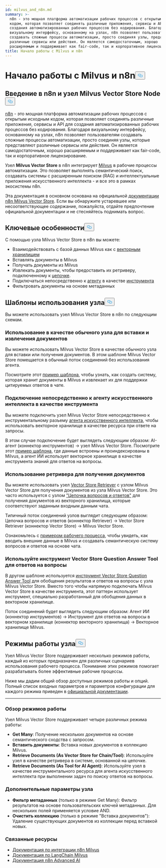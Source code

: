 ```yaml
---
id: milvus_and_n8n.md
summary: >-
  n8n - это мощная платформа автоматизации рабочих процессов с открытым исходным
  кодом, которая позволяет соединять различные приложения, сервисы и API для
  создания автоматизированных рабочих процессов без кодирования. Благодаря
  визуальному интерфейсу, основанному на узлах, n8n позволяет пользователям
  создавать сложные процессы автоматизации, просто соединяя узлы, представляющие
  различные сервисы или действия. Он является самодостаточным, хорошо
  расширяемым и поддерживает как fair-code, так и корпоративное лицензирование.
title: Начало работы с Milvus и n8n
---
```

<h1 id="Getting-Started-with-Milvus-and-n8n" class="common-anchor-header">Начало работы с Milvus и n8n<button data-href="#Getting-Started-with-Milvus-and-n8n" class="anchor-icon" translate="no">
      <svg translate="no"
        aria-hidden="true"
        focusable="false"
        height="20"
        version="1.1"
        viewBox="0 0 16 16"
        width="16"
      >
        <path
          fill="#0092E4"
          fill-rule="evenodd"
          d="M4 9h1v1H4c-1.5 0-3-1.69-3-3.5S2.55 3 4 3h4c1.45 0 3 1.69 3 3.5 0 1.41-.91 2.72-2 3.25V8.59c.58-.45 1-1.27 1-2.09C10 5.22 8.98 4 8 4H4c-.98 0-2 1.22-2 2.5S3 9 4 9zm9-3h-1v1h1c1 0 2 1.22 2 2.5S13.98 12 13 12H9c-.98 0-2-1.22-2-2.5 0-.83.42-1.64 1-2.09V6.25c-1.09.53-2 1.84-2 3.25C6 11.31 7.55 13 9 13h4c1.45 0 3-1.69 3-3.5S14.5 6 13 6z"
        ></path>
      </svg>
    </button></h1><h2 id="Introduction-to-n8n-and-the-Milvus-Vector-Store-Node" class="common-anchor-header">Введение в n8n и узел Milvus Vector Store Node<button data-href="#Introduction-to-n8n-and-the-Milvus-Vector-Store-Node" class="anchor-icon" translate="no">
      <svg translate="no"
        aria-hidden="true"
        focusable="false"
        height="20"
        version="1.1"
        viewBox="0 0 16 16"
        width="16"
      >
        <path
          fill="#0092E4"
          fill-rule="evenodd"
          d="M4 9h1v1H4c-1.5 0-3-1.69-3-3.5S2.55 3 4 3h4c1.45 0 3 1.69 3 3.5 0 1.41-.91 2.72-2 3.25V8.59c.58-.45 1-1.27 1-2.09C10 5.22 8.98 4 8 4H4c-.98 0-2 1.22-2 2.5S3 9 4 9zm9-3h-1v1h1c1 0 2 1.22 2 2.5S13.98 12 13 12H9c-.98 0-2-1.22-2-2.5 0-.83.42-1.64 1-2.09V6.25c-1.09.53-2 1.84-2 3.25C6 11.31 7.55 13 9 13h4c1.45 0 3-1.69 3-3.5S14.5 6 13 6z"
        ></path>
      </svg>
    </button></h2><p><a href="https://n8n.io/">n8n</a> - это мощная платформа автоматизации рабочих процессов с открытым исходным кодом, которая позволяет соединять различные приложения, сервисы и API для создания автоматизированных рабочих процессов без кодирования. Благодаря визуальному интерфейсу, основанному на узлах, n8n позволяет пользователям создавать сложные процессы автоматизации, просто соединяя узлы, которые представляют различные сервисы или действия. Он является самодостаточным, хорошо расширяемым и поддерживает как fair-code, так и корпоративное лицензирование.</p>
<p>Узел <strong>Milvus Vector Store</strong> в n8n интегрирует <a href="https://milvus.io/">Milvus</a> в рабочие процессы автоматизации. Это позволяет выполнять семантический поиск, создавать системы с расширенным поиском (RAG) и интеллектуальные приложения искусственного интеллекта - и все это в рамках экосистемы n8n.</p>
<p>Эта документация в основном основана на официальной <a href="https://docs.n8n.io/integrations/builtin/cluster-nodes/root-nodes/n8n-nodes-langchain.vectorstoremilvus/">документации n8n Milvus Vector Store</a>. Если вы обнаружите устаревшее или несоответствующее содержание, пожалуйста, отдайте предпочтение официальной документации и не стесняйтесь поднимать вопрос.</p>
<h2 id="Key-Features" class="common-anchor-header">Ключевые особенности<button data-href="#Key-Features" class="anchor-icon" translate="no">
      <svg translate="no"
        aria-hidden="true"
        focusable="false"
        height="20"
        version="1.1"
        viewBox="0 0 16 16"
        width="16"
      >
        <path
          fill="#0092E4"
          fill-rule="evenodd"
          d="M4 9h1v1H4c-1.5 0-3-1.69-3-3.5S2.55 3 4 3h4c1.45 0 3 1.69 3 3.5 0 1.41-.91 2.72-2 3.25V8.59c.58-.45 1-1.27 1-2.09C10 5.22 8.98 4 8 4H4c-.98 0-2 1.22-2 2.5S3 9 4 9zm9-3h-1v1h1c1 0 2 1.22 2 2.5S13.98 12 13 12H9c-.98 0-2-1.22-2-2.5 0-.83.42-1.64 1-2.09V6.25c-1.09.53-2 1.84-2 3.25C6 11.31 7.55 13 9 13h4c1.45 0 3-1.69 3-3.5S14.5 6 13 6z"
        ></path>
      </svg>
    </button></h2><p>С помощью узла Milvus Vector Store в n8n вы можете:</p>
<ul>
<li>Взаимодействовать с базой данных Milvus как с <a href="https://docs.n8n.io/glossary/#ai-vector-store">векторным хранилищем</a></li>
<li>Вставлять документы в Milvus</li>
<li>Получать документы из Milvus</li>
<li>Извлекать документы, чтобы предоставить их ретриверу, подключенному к <a href="https://docs.n8n.io/glossary/#ai-chain">цепочке</a>.</li>
<li>Подключаться непосредственно к <a href="https://docs.n8n.io/glossary/#ai-agent">агенту</a> в качестве <a href="https://docs.n8n.io/glossary/#ai-tool">инструмента</a></li>
<li>Фильтровать документы на основе метаданных</li>
</ul>
<h2 id="Node-Usage-Patterns" class="common-anchor-header">Шаблоны использования узла<button data-href="#Node-Usage-Patterns" class="anchor-icon" translate="no">
      <svg translate="no"
        aria-hidden="true"
        focusable="false"
        height="20"
        version="1.1"
        viewBox="0 0 16 16"
        width="16"
      >
        <path
          fill="#0092E4"
          fill-rule="evenodd"
          d="M4 9h1v1H4c-1.5 0-3-1.69-3-3.5S2.55 3 4 3h4c1.45 0 3 1.69 3 3.5 0 1.41-.91 2.72-2 3.25V8.59c.58-.45 1-1.27 1-2.09C10 5.22 8.98 4 8 4H4c-.98 0-2 1.22-2 2.5S3 9 4 9zm9-3h-1v1h1c1 0 2 1.22 2 2.5S13.98 12 13 12H9c-.98 0-2-1.22-2-2.5 0-.83.42-1.64 1-2.09V6.25c-1.09.53-2 1.84-2 3.25C6 11.31 7.55 13 9 13h4c1.45 0 3-1.69 3-3.5S14.5 6 13 6z"
        ></path>
      </svg>
    </button></h2><p>Вы можете использовать узел Milvus Vector Store в n8n по следующим схемам.</p>
<h3 id="Use-as-a-regular-node-to-insert-and-retrieve-documents" class="common-anchor-header">Использование в качестве обычного узла для вставки и извлечения документов</h3><p>Вы можете использовать Milvus Vector Store в качестве обычного узла для вставки или получения документов. В этом шаблоне Milvus Vector Store помещается в обычный поток соединений без использования агента.</p>
<p>Посмотрите этот <a href="https://n8n.io/workflows/3573-create-a-rag-system-with-paul-essays-milvus-and-openai-for-cited-answers/">пример шаблона</a>, чтобы узнать, как создать систему, которая хранит документы в Milvus и извлекает их для поддержки цитируемых ответов в чате.</p>
<h3 id="Connect-directly-to-an-AI-agent-as-a-tool" class="common-anchor-header">Подключение непосредственно к агенту искусственного интеллекта в качестве инструмента</h3><p>Вы можете подключить узел Milvus Vector Store непосредственно к инструментальному разъему <a href="https://docs.n8n.io/integrations/builtin/cluster-nodes/root-nodes/n8n-nodes-langchain.agent/">агента искусственного интеллекта</a>, чтобы использовать векторное хранилище в качестве ресурса при ответе на запросы.</p>
<p>В этом случае подключение будет выглядеть следующим образом: AI-агент (коннектор инструментов) -&gt; узел Milvus Vector Store. Посмотрите этот <a href="https://n8n.io/workflows/3576-paul-graham-essay-search-and-chat-with-milvus-vector-database/">пример шаблона</a>, где данные встроены и проиндексированы в Milvus, а агент ИИ использует векторное хранилище в качестве инструмента знаний для ответов на вопросы.</p>
<h3 id="Use-a-retriever-to-fetch-documents" class="common-anchor-header">Использование ретривера для получения документов</h3><p>Вы можете использовать узел <a href="https://docs.n8n.io/integrations/builtin/cluster-nodes/sub-nodes/n8n-nodes-langchain.retrievervectorstore/">Vector Store Retriever</a> с узлом Milvus Vector Store для получения документов из узла Milvus Vector Store. Это часто используется с узлом <a href="https://docs.n8n.io/integrations/builtin/cluster-nodes/root-nodes/n8n-nodes-langchain.chainretrievalqa/">"Цепочка вопросов и ответов"</a> для получения документов из векторного хранилища, которые соответствуют заданным входным данным чата.</p>
<p>Типичный поток соединений узлов выглядит следующим образом: Цепочка вопросов и ответов (коннектор Retriever) -&gt; Vector Store Retriever (коннектор Vector Store) -&gt; Milvus Vector Store.</p>
<p>Ознакомьтесь с <a href="https://n8n.io/workflows/3574-create-a-paul-graham-essay-qanda-system-with-openai-and-milvus-vector-database/">примером рабочего процесса</a>, чтобы увидеть, как вводить внешние данные в Milvus и создавать семантическую систему вопросов и ответов на основе чата.</p>
<h3 id="Use-the-Vector-Store-Question-Answer-Tool-to-answer-questions" class="common-anchor-header">Используйте инструмент Vector Store Question Answer Tool для ответов на вопросы</h3><p>В другом шаблоне используется <a href="https://docs.n8n.io/integrations/builtin/cluster-nodes/sub-nodes/n8n-nodes-langchain.toolvectorstore/">инструмент Vector Store Question Answer Tool</a> для обобщения результатов и ответов на вопросы с узла Milvus Vector Store. Вместо того чтобы напрямую подключать Milvus Vector Store в качестве инструмента, этот паттерн использует инструмент, специально разработанный для обобщения данных в векторном хранилище.</p>
<p>Поток соединений будет выглядеть следующим образом: Агент ИИ (коннектор инструментов) -&gt; Инструмент для ответов на вопросы в векторном хранилище (коннектор векторного хранилища) -&gt; Векторное хранилище Milvus.</p>
<h2 id="Node-Operation-Modes" class="common-anchor-header">Режимы работы узла<button data-href="#Node-Operation-Modes" class="anchor-icon" translate="no">
      <svg translate="no"
        aria-hidden="true"
        focusable="false"
        height="20"
        version="1.1"
        viewBox="0 0 16 16"
        width="16"
      >
        <path
          fill="#0092E4"
          fill-rule="evenodd"
          d="M4 9h1v1H4c-1.5 0-3-1.69-3-3.5S2.55 3 4 3h4c1.45 0 3 1.69 3 3.5 0 1.41-.91 2.72-2 3.25V8.59c.58-.45 1-1.27 1-2.09C10 5.22 8.98 4 8 4H4c-.98 0-2 1.22-2 2.5S3 9 4 9zm9-3h-1v1h1c1 0 2 1.22 2 2.5S13.98 12 13 12H9c-.98 0-2-1.22-2-2.5 0-.83.42-1.64 1-2.09V6.25c-1.09.53-2 1.84-2 3.25C6 11.31 7.55 13 9 13h4c1.45 0 3-1.69 3-3.5S14.5 6 13 6z"
        ></path>
      </svg>
    </button></h2><p>Узел Milvus Vector Store поддерживает несколько режимов работы, каждый из которых предназначен для различных сценариев использования рабочего процесса. Понимание этих режимов помогает разрабатывать более эффективные рабочие процессы.</p>
<p>Ниже мы дадим общий обзор доступных режимов работы и опций. Полный список входных параметров и параметров конфигурации для каждого режима приведен в <a href="https://docs.n8n.io/integrations/builtin/cluster-nodes/root-nodes/n8n-nodes-langchain.vectorstoremilvus/">официальной документации</a>.</p>
<hr>
<h3 id="Operation-Modes-Overview" class="common-anchor-header">Обзор режимов работы</h3><p>Узел Milvus Vector Store поддерживает четыре различных режима работы:</p>
<ul>
<li><strong>Get Many</strong>: Получение нескольких документов на основе семантического сходства с запросом.</li>
<li><strong>Вставить документы</strong>: Вставка новых документов в коллекцию Milvus.</li>
<li><strong>Retrieve Documents (As Vector Store for Chain/Tool)</strong>: Используйте узел в качестве ретривера в системе, основанной на цепочке.</li>
<li><strong>Retrieve Documents (As Tool for AI Agent)</strong>: Используйте узел в качестве инструментального ресурса для агента искусственного интеллекта при выполнении задач по поиску ответов на вопросы.</li>
</ul>
<h3 id="Additional-Node-Options" class="common-anchor-header">Дополнительные параметры узла</h3><ul>
<li><strong>Фильтр метаданных</strong> (только в режиме Get Many): Фильтр результатов на основе пользовательских ключей метаданных. Для нескольких полей применяется условие AND.</li>
<li><strong>Очистить коллекцию</strong> (только в режиме "Вставка документов"): Удаление существующих документов из коллекции перед вставкой новых.</li>
</ul>
<h3 id="Related-Resources" class="common-anchor-header">Связанные ресурсы</h3><ul>
<li><a href="https://docs.n8n.io/integrations/builtin/cluster-nodes/root-nodes/n8n-nodes-langchain.vectorstoremilvus/">Документация по интеграции n8n Milvus</a></li>
<li><a href="https://js.langchain.com/docs/integrations/vectorstores/milvus/">Документация по LangChain Milvus</a></li>
<li><a href="https://docs.n8n.io/advanced-ai/">Документация n8n Advanced AI</a></li>
</ul>

